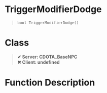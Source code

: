 # TriggerModifierDodge
> `bool TriggerModifierDodge()`
# Class
> __✔ Server: CDOTA_BaseNPC__  
> __✖ Client: undefined__  
# Function Description

